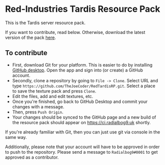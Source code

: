 # Red-Industries Tardis Resource Pack
This is the Tardis server resource pack.

If you want to contribute, read below. Otherwise, download the latest version of the pack [here](https://ci.radialbog9.uk/job/RedTardisRP/job/master/lastSuccessfulBuild/artifact/redtardis.zip).

## To contribute
* First, download Git for your platform. This is easier to do by installing [GitHub desktop](https://desktop.github.com/). Open the app and sign into (or create) a GitHub account.
* Secondly, clone a repository by going to `File -> Clone`. Select URL and type `https://github.com/TheJoeCoder/RedTardisRP.git`. Select a place to save the texture pack and press `Clone`.
* Edit the files, add and edit textures, etc.
* Once you're finished, go back to GitHub Desktop and commit your changes with a message.
* Then, press `Push Origin`.
* Your changes should be synced to the GitHub page and a new build of the resource pack should appear on https://ci.radialbog9.uk shortly.

If you're already familiar with Git, then you can just use git via console in the same way.

Additionally, please note that your account will have to be approved in order to push to the repository. Please send a message to `Radialbog9#0001` to get approved as a contributor.